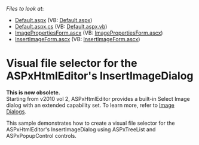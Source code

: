 <!-- default file list -->
*Files to look at*:

* [Default.aspx](./CS/WebSite/Default.aspx) (VB: [Default.aspx](./VB/WebSite/Default.aspx))
* [Default.aspx.cs](./CS/WebSite/Default.aspx.cs) (VB: [Default.aspx.vb](./VB/WebSite/Default.aspx.vb))
* [ImagePropertiesForm.ascx](./CS/WebSite/DevExpress/ASPxHtmlEditorForms/ImagePropertiesForm.ascx) (VB: [ImagePropertiesForm.ascx](./VB/WebSite/DevExpress/ASPxHtmlEditorForms/ImagePropertiesForm.ascx))
* [InsertImageForm.ascx](./CS/WebSite/DevExpress/ASPxHtmlEditorForms/InsertImageForm.ascx) (VB: [InsertImageForm.ascx](./VB/WebSite/DevExpress/ASPxHtmlEditorForms/InsertImageForm.ascx))
<!-- default file list end -->
# Visual file selector for the ASPxHtmlEditor's InsertImageDialog


<p><strong>This is now obsolete.</strong><br />
Starting from v2010 vol 2, ASPxHtmlEditor provides a built-in Select Image dialog with an extended capability set. To learn more, refer to <a href="http://documentation.devexpress.com/#AspNet/CustomDocument7494"><u>Image Dialogs</u></a>.</p><p>This sample demonstrates how to create a visual file selector for the ASPxHtmlEditor's InsertImageDialog using ASPxTreeList and ASPxPopupControl controls.</p><p></p>

<br/>


